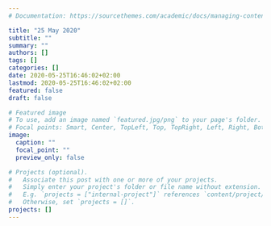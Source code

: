 ```yaml
---
# Documentation: https://sourcethemes.com/academic/docs/managing-content/

title: "25 May 2020"
subtitle: ""
summary: ""
authors: []
tags: []
categories: []
date: 2020-05-25T16:46:02+02:00
lastmod: 2020-05-25T16:46:02+02:00
featured: false
draft: false

# Featured image
# To use, add an image named `featured.jpg/png` to your page's folder.
# Focal points: Smart, Center, TopLeft, Top, TopRight, Left, Right, BottomLeft, Bottom, BottomRight.
image:
  caption: ""
  focal_point: ""
  preview_only: false

# Projects (optional).
#   Associate this post with one or more of your projects.
#   Simply enter your project's folder or file name without extension.
#   E.g. `projects = ["internal-project"]` references `content/project/deep-learning/index.md`.
#   Otherwise, set `projects = []`.
projects: []
---
```

